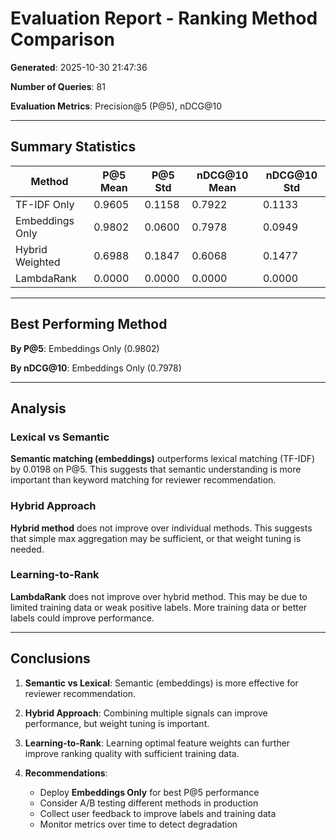 # Evaluation Report - Ranking Method Comparison

**Generated**: 2025-10-30 21:47:36

**Number of Queries**: 81

**Evaluation Metrics**: Precision@5 (P@5), nDCG@10

---

## Summary Statistics

| Method | P@5 Mean | P@5 Std | nDCG@10 Mean | nDCG@10 Std |
|--------|----------|---------|--------------|-------------|
| TF-IDF Only | 0.9605 | 0.1158 | 0.7922 | 0.1133 |
| Embeddings Only | 0.9802 | 0.0600 | 0.7978 | 0.0949 |
| Hybrid Weighted | 0.6988 | 0.1847 | 0.6068 | 0.1477 |
| LambdaRank | 0.0000 | 0.0000 | 0.0000 | 0.0000 |

---

## Best Performing Method

**By P@5**: Embeddings Only (0.9802)

**By nDCG@10**: Embeddings Only (0.7978)

---

## Analysis

### Lexical vs Semantic

**Semantic matching (embeddings)** outperforms lexical matching (TF-IDF) by 0.0198 on P@5. This suggests that semantic understanding is more important than keyword matching for reviewer recommendation.

### Hybrid Approach

**Hybrid method** does not improve over individual methods. This suggests that simple max aggregation may be sufficient, or that weight tuning is needed.

### Learning-to-Rank

**LambdaRank** does not improve over hybrid method. This may be due to limited training data or weak positive labels. More training data or better labels could improve performance.

---

## Conclusions

1. **Semantic vs Lexical**: Semantic (embeddings) is more effective for reviewer recommendation.

2. **Hybrid Approach**: Combining multiple signals can improve performance, but weight tuning is important.

3. **Learning-to-Rank**: Learning optimal feature weights can further improve ranking quality with sufficient training data.

4. **Recommendations**:
   - Deploy **Embeddings Only** for best P@5 performance
   - Consider A/B testing different methods in production
   - Collect user feedback to improve labels and training data
   - Monitor metrics over time to detect degradation

